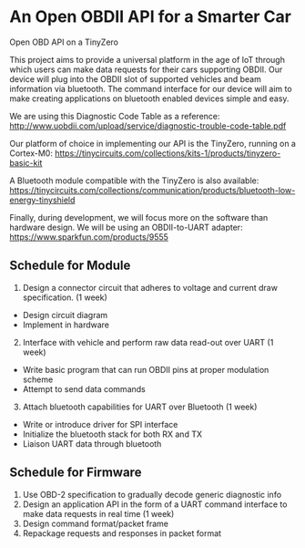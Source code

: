 # An Open OBDII API for a Smarter Car
Open OBD API on a TinyZero

This project aims to provide a universal platform in the age of IoT through which users can make data requests for their cars supporting OBDII. Our device will plug into the OBDII slot of supported vehicles and beam information via bluetooth. The command
interface for our device will aim to make creating applications on bluetooth enabled devices simple and easy.

We are using this Diagnostic Code Table as a reference:
http://www.uobdii.com/upload/service/diagnostic-trouble-code-table.pdf

Our platform of choice in implementing our API is the TinyZero, running on a Cortex-M0:
https://tinycircuits.com/collections/kits-1/products/tinyzero-basic-kit

A Bluetooth module compatible with the TinyZero is also available:
https://tinycircuits.com/collections/communication/products/bluetooth-low-energy-tinyshield

Finally, during development, we will focus more on the software than hardware design. We will be using an OBDII-to-UART adapter:
https://www.sparkfun.com/products/9555

## Schedule for Module
1. Design a connector circuit that adheres to voltage and current draw specification. (1 week)
  * Design circuit diagram
  * Implement in hardware
2. Interface with vehicle and perform raw data read-out over UART (1 week)
  * Write basic program that can run OBDII pins at proper modulation scheme
  * Attempt to send data commands
3. Attach bluetooth capabilities for UART over Bluetooth (1 week)
  * Write or introduce driver for SPI interface
  * Initialize the bluetooth stack for both RX and TX
  * Liaison UART data through bluetooth


## Schedule for Firmware
1. Use OBD-2 specification to gradually decode generic diagnostic info
2. Design an application API in the form of a UART command interface to make data requests in real time (1 week)
3. Design command format/packet frame
4. Repackage requests and responses in packet format
